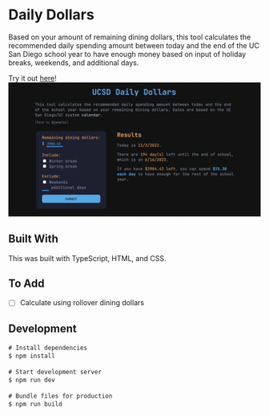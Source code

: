 # Daily Dollars

Based on your amount of remaining dining dollars, this tool calculates the recommended daily spending amount between today and the end of the UC San Diego school year to have enough money based on input of holiday breaks, weekends, and additional days.

Try it out [here](https://jenetic.github.io/daily-dollars/)!
![website screenshot](screenshot.png)

## Built With
This was built with TypeScript, HTML, and CSS.

## To Add
- [ ] Calculate using rollover dining dollars

## Development

```shell
# Install dependencies
$ npm install

# Start development server
$ npm run dev

# Bundle files for production
$ npm run build
```

